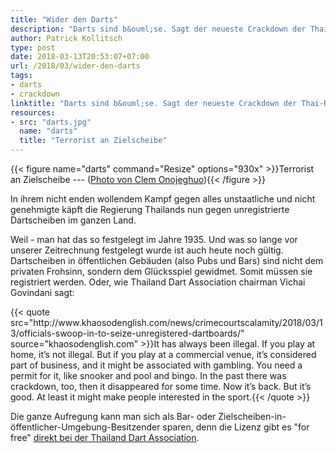 ```yaml
---
title: "Wider den Darts"
description: "Darts sind b&ouml;se. Sagt der neueste Crackdown der Thai-Regierung."
author: Patrick Kollitsch
type: post
date: 2018-03-13T20:53:07+07:00
url: /2018/03/wider-den-darts
tags:
- darts
- crackdown
linktitle: "Darts sind b&ouml;se. Sagt der neueste Crackdown der Thai-Regierung."
resources:
- src: "darts.jpg"
  name: "darts"
  title: "Terrorist an Zielscheibe"
---
```


{{< figure name="darts" command="Resize" options="930x" >}}Terrorist an Zielscheibe --- ([Photo von Clem Onojeghuo](https://unsplash.com/photos/8AiDiLLGmJs)){{< /figure >}}

In ihrem nicht enden wollendem Kampf gegen alles unstaatliche und nicht genehmigte k&auml;pft die Regierung Thailands nun gegen unregistrierte Dartscheiben im ganzen Land. 

Weil - man hat das so festgelegt im Jahre 1935. Und was so lange vor unserer Zeitrechnung festgelegt wurde ist auch heute noch g&uuml;ltig. Dartscheiben in &ouml;ffentlichen Geb&auml;uden (also Pubs und Bars) sind nicht dem privaten Frohsinn, sondern dem Gl&uuml;cksspiel gewidmet. Somit m&uuml;ssen sie registriert werden. Oder, wie Thailand Dart Association chairman Vichai Govindani sagt:

<div>{{< quote src="http://www.khaosodenglish.com/news/crimecourtscalamity/2018/03/13/officials-swoop-in-to-seize-unregistered-dartboards/" source="khaosodenglish.com" >}}It has always been illegal. If you play at home, it’s not illegal. But if you play at a commercial venue, it’s considered part of business, and it might be associated with gambling. You need a permit for it, like snooker and pool and bingo. In the past there was crackdown, too, then it disappeared for some time. Now it’s back. But it’s good. At least it might make people interested in the sport.{{< /quote >}}</div>

Die ganze Aufregung kann man sich als Bar- oder Zielscheiben-in-&ouml;ffentlicher-Umgebung-Besitzender sparen, denn die Lizenz gibt es "for free" [direkt bei der Thailand Dart Association][1]. 

[1]: https://www.facebook.com/TDA.Darts/posts/1739081476114365